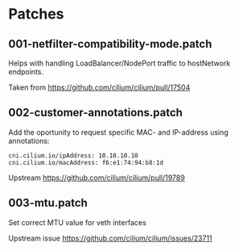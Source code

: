 # Patches

## 001-netfilter-compatibility-mode.patch

Helps with handling LoadBalancer/NodePort traffic to hostNetwork endpoints.

Taken from <https://github.com/cilium/cilium/pull/17504>

## 002-customer-annotations.patch

Add the oportunity to request specific MAC- and IP-address using annotations:

    cni.cilium.io/ipAddress: 10.10.10.10
    cni.cilium.io/macAddress: f6:e1:74:94:b8:1d

Upstream <https://github.com/cilium/cilium/pull/19789>

## 003-mtu.patch

Set correct MTU value for veth interfaces

Upstream issue <https://github.com/cilium/cilium/issues/23711>

